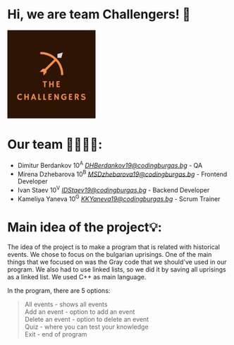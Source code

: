 # Hi, we are team Challengers! 🎯
<img src="Logo/The_Challengers1.png" width="200px">

# Our team 🙋‍♀️🙋‍♂️:
- Dimitur Berdankov 10<sup>A</sup> *<DHBerdankov19@codingburgas.bg>* - QA
- Mirena Dzhebarova 10<sup>B</sup> *<MSDzhebarova19@codingburgas.bg>* - Frontend Developer
- Ivan Staev 10<sup>V</sup> *<IDStaev19@codingburgas.bg>* - Backend Developer
- Kameliya Yaneva 10<sup>G</sup> *<KKYaneva19@codingburgas.bg>* - Scrum Trainer

# Main idea of the project💡:
The idea of the project is to make a program that is related with historical events. We chose to focus on the bulgarian uprisings.
One of the main things that we focused on was the Gray code that we should've used in our program. We also had to use linked lists, so we did it by saving all uprisings as a linked list. We used C++ as main language.

In the program, there are 5 options:

> All events - shows all events <br>
> Add an event - option to add an event <br>
> Delete an event - option to delete an event <br>
> Quiz - where you can test your knowledge <br>
> Exit - end of program <br>

